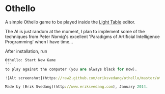 Othello
=======

A simple Othello game to be played inside the [Light Table](http://www.lighttable.com/) editor.

The AI is just random at the moment, I plan to implement some of the techniques from Peter Norvig's excellent 'Paradigms of Artificial Intelligence Programming' when I have time...

After installation, run
```clojure
Othello: Start New Game
´´´
to play against the computer (you are always black for now).

![Alt screenshot](https://raw2.github.com/eriksvedang/othello/master/othello-screen.png)

Made by [Erik Svedäng](http://www.eriksvedang.com), January 2014.